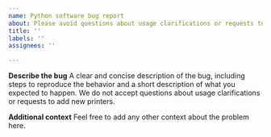 ```yaml
---
name: Python software bug report
about: Please avoid questions about usage clarifications or requests to add new printers
title: ''
labels: ''
assignees: ''

---
```


**Describe the bug**
A clear and concise description of the bug, including steps to reproduce the behavior and a short description of what you expected to happen.
We do not accept questions about usage clarifications or requests to add new printers.

**Additional context**
Feel free to add any other context about the problem here.
